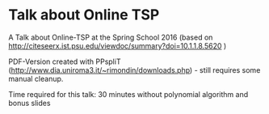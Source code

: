 # Talk about Online TSP
A Talk about Online-TSP at the Spring School 2016 (based on http://citeseerx.ist.psu.edu/viewdoc/summary?doi=10.1.1.8.5620 )

PDF-Version created with PPspliT (<a href="http://www.dia.uniroma3.it/~rimondin/downloads.php">http://www.dia.uniroma3.it/~rimondin/downloads.php</a>) - still requires some manual cleanup.

Time required for this talk: 30 minutes without polynomial algorithm and bonus slides